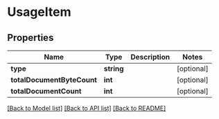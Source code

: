 # UsageItem

## Properties
Name | Type | Description | Notes
------------ | ------------- | ------------- | -------------
**type** | **string** |  | [optional] 
**totalDocumentByteCount** | **int** |  | [optional] 
**totalDocumentCount** | **int** |  | [optional] 

[[Back to Model list]](../README.md#documentation-for-models) [[Back to API list]](../README.md#documentation-for-api-endpoints) [[Back to README]](../README.md)


